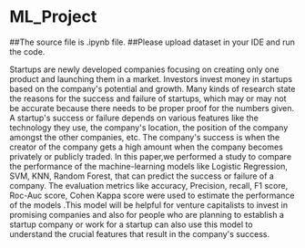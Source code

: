 # ML_Project
##The source file is .ipynb file.
##Please upload dataset in your IDE and run the code.

Startups are newly developed companies focusing on creating only one product and launching them in a market. Investors invest money in startups based on the company's potential and growth. Many kinds of research state the reasons for the success and failure of startups, which may or may not be accurate because there needs to be proper proof for the numbers given. A startup's success or failure depends on various features like the technology they use, the company's location, the position of the company amongst the other companies, etc. The company's success is when the creator of the company gets a high amount when the company becomes privately or publicly traded. In this paper,we performed a study to compare the performance of the machine-learning models like Logistic Regression, SVM, KNN, Random Forest,  that can predict the success or failure of a company. The evaluation metrics like accuracy, Precision, recall, F1 score, Roc-Auc score, Cohen Kappa score were used to estimate the performance of the models
.This model will be helpful for venture capitalists to invest in promising companies and also for people who are planning to establish a startup company or work for a startup can also use this model to understand the crucial features that result in the company's success.
